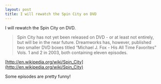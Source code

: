```yaml
---
layout: post
title: I will rewatch the Spin City on DVD
---
```


I will rewatch the Spin City on DVD.

>Spin City has not yet been released on DVD - or at least not entirely, but will be in the near future. Dreamworks has, however, published two smaller DVD boxes titled “Michael J. Fox - His All Time Favorites” Vols. 1 and 2 in 2003, both containing eleven episodes.

  

[http://en.wikipedia.org/wiki/Spin_City](http://en.wikipedia.org/wiki/Spin_City)

Some episodes are pretty funny!
